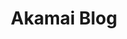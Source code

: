 ---
title: Akamai Blog
description: Visit the Akamai Blog to learn more about what's going on in cybersecurity. Learn about our products and how we provide solutions to our customers.
url: https://www.akamai.com/blog
image:
    # url: '/assets/images/cafe.png'
    # alt: 'Cafe'
tags: ['blog']
pubDate: 2023-11-12
draft: false
---